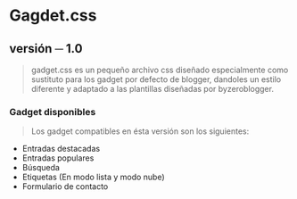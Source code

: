 # Gagdet.css


## versión ─ 1.0

> gadget.css es un pequeño archivo css diseñado especialmente como sustituto para los gadget por defecto de blogger, dandoles un estilo
diferente y adaptado a las plantillas diseñadas por byzeroblogger.

### Gadget disponibles

> Los gadget compatibles en ésta versión son los siguientes:

- Entradas destacadas
- Entradas populares
- Búsqueda
- Etiquetas (En modo lista y modo nube)
- Formulario de contacto